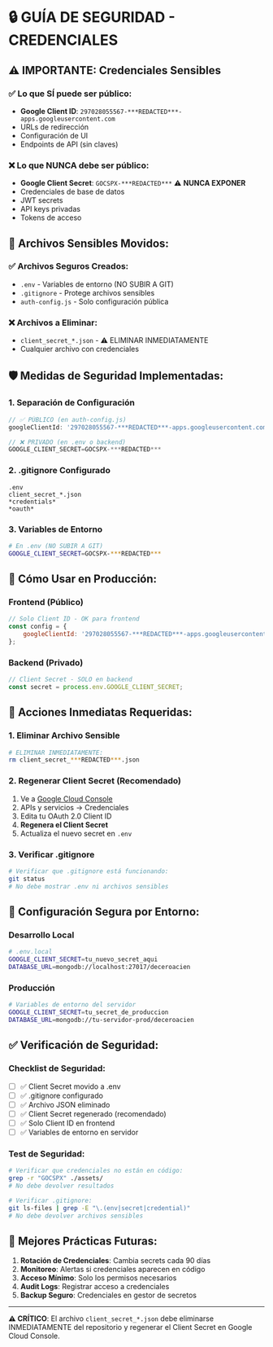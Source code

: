 # 🔒 GUÍA DE SEGURIDAD - CREDENCIALES

## ⚠️ IMPORTANTE: Credenciales Sensibles

### ✅ Lo que SÍ puede ser público:
- **Google Client ID**: `297028055567-***REDACTED***-apps.googleusercontent.com`
- URLs de redirección
- Configuración de UI
- Endpoints de API (sin claves)

### ❌ Lo que NUNCA debe ser público:
- **Google Client Secret**: `GOCSPX-***REDACTED***` ⚠️ **NUNCA EXPONER**
- Credenciales de base de datos
- JWT secrets
- API keys privadas
- Tokens de acceso

## 📁 Archivos Sensibles Movidos:

### ✅ Archivos Seguros Creados:
- `.env` - Variables de entorno (NO SUBIR A GIT)
- `.gitignore` - Protege archivos sensibles
- `auth-config.js` - Solo configuración pública

### ❌ Archivos a Eliminar:
- `client_secret_*.json` - ⚠️ ELIMINAR INMEDIATAMENTE
- Cualquier archivo con credenciales

## 🛡️ Medidas de Seguridad Implementadas:

### 1. Separación de Configuración
```javascript
// ✅ PÚBLICO (en auth-config.js)
googleClientId: '297028055567-***REDACTED***-apps.googleusercontent.com'

// ❌ PRIVADO (en .env o backend)
GOOGLE_CLIENT_SECRET=GOCSPX-***REDACTED***
```

### 2. .gitignore Configurado
```
.env
client_secret_*.json
*credentials*
*oauth*
```

### 3. Variables de Entorno
```bash
# En .env (NO SUBIR A GIT)
GOOGLE_CLIENT_SECRET=GOCSPX-***REDACTED***
```

## 🔄 Cómo Usar en Producción:

### Frontend (Público)
```javascript
// Solo Client ID - OK para frontend
const config = {
    googleClientId: '297028055567-***REDACTED***-apps.googleusercontent.com'
};
```

### Backend (Privado)
```javascript
// Client Secret - SOLO en backend
const secret = process.env.GOOGLE_CLIENT_SECRET;
```

## 🚨 Acciones Inmediatas Requeridas:

### 1. Eliminar Archivo Sensible
```bash
# ELIMINAR INMEDIATAMENTE:
rm client_secret_***REDACTED***.json
```

### 2. Regenerar Client Secret (Recomendado)
1. Ve a [Google Cloud Console](https://console.cloud.google.com/)
2. APIs y servicios → Credenciales
3. Edita tu OAuth 2.0 Client ID
4. **Regenera el Client Secret**
5. Actualiza el nuevo secret en `.env`

### 3. Verificar .gitignore
```bash
# Verificar que .gitignore está funcionando:
git status
# No debe mostrar .env ni archivos sensibles
```

## 🔐 Configuración Segura por Entorno:

### Desarrollo Local
```bash
# .env.local
GOOGLE_CLIENT_SECRET=tu_nuevo_secret_aqui
DATABASE_URL=mongodb://localhost:27017/deceroacien
```

### Producción
```bash
# Variables de entorno del servidor
GOOGLE_CLIENT_SECRET=tu_secret_de_produccion
DATABASE_URL=mongodb://tu-servidor-prod/deceroacien
```

## ✅ Verificación de Seguridad:

### Checklist de Seguridad:
- [ ] ✅ Client Secret movido a .env
- [ ] ✅ .gitignore configurado
- [ ] ✅ Archivo JSON eliminado
- [ ] ✅ Client Secret regenerado (recomendado)
- [ ] ✅ Solo Client ID en frontend
- [ ] ✅ Variables de entorno en servidor

### Test de Seguridad:
```bash
# Verificar que credenciales no están en código:
grep -r "GOCSPX" ./assets/
# No debe devolver resultados

# Verificar .gitignore:
git ls-files | grep -E "\.(env|secret|credential)"
# No debe devolver archivos sensibles
```

## 🔮 Mejores Prácticas Futuras:

1. **Rotación de Credenciales**: Cambia secrets cada 90 días
2. **Monitoreo**: Alertas si credenciales aparecen en código
3. **Acceso Mínimo**: Solo los permisos necesarios
4. **Audit Logs**: Registrar acceso a credenciales
5. **Backup Seguro**: Credenciales en gestor de secretos

---

**⚠️ CRÍTICO**: El archivo `client_secret_*.json` debe eliminarse INMEDIATAMENTE del repositorio y regenerar el Client Secret en Google Cloud Console.
